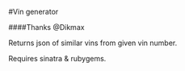#Vin generator 

####Thanks @Dikmax

Returns json of similar vins from given vin number.

Requires sinatra & rubygems.
